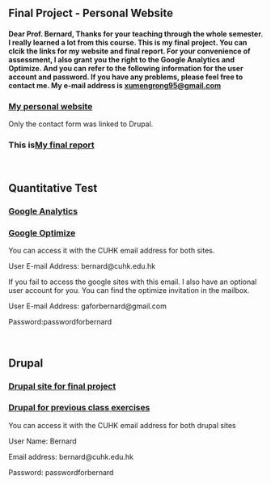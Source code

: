 <h2>Final Project - Personal Website</h2>
<h4>Dear Prof. Bernard,
Thanks for your teaching through the whole semester. I really learned a lot from this course.
This is my final project. You can clcik the links for my website and final report.
For your convenience of assessment, I also grant you the right to the Google Analytics and Optimize. And you can refer to the following information for the user account and password. 
If you have any problems, please feel free to contact me. 
My e-mail address is <a href="mailto:"xumengrong95@gmail.com">xumengrong95@gmail.com</a>
 </h4>

<a href="http://dev-megan-personalsite.pantheonsite.io/final/index-dark.html"><h3>My personal website</h3></a>
<p>Only the contact form was linked to Drupal.</p>
<h3>This is<a href="http://dev-megan-personalsite.pantheonsite.io/Xu-Mengrong_final_report.pdf">My final report</a></h3>
<br>
<h2>Quantitative Test</h2>
<a href="https://analytics.google.com/analytics/web/#embed/report-home/a110548167w164928362p165622190/"><h3>Google Analytics</h3></a>
<h3><a href="https://optimize.google.com/optimize/home/#/accounts">Google Optimize</a></h3>
<p>You can access it with the CUHK email address for both sites.</p>
<p>User E-mail Address: bernard@cuhk.edu.hk</p>
<p>If you fail to access the google sites with this email. I also have an optional user account for you. You can find the optimize invitation in the mailbox.</p>
<p>User E-mail Address: gaforbernard@gmail.com</p>
<p>Password:passwordforbernard</p>
<br>
<h2> Drupal </h2>
<a href="http://dev-megan-personalsite.pantheonsite.io/"><h3>Drupal site for final project</h3></a>
<h3><a href="http://dev-comm5961-demo.pantheonsite.io/">Drupal for previous class exercises</a></h3>
<p>You can access it with the CUHK email address for both drupal sites</p>
<p>User Name: Bernard</p>
<p>Email address: bernard@cuhk.edu.hk</p>
<p>Password: passwordforbernard</p>


